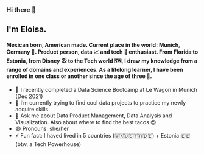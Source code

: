 ### Hi there 👋

## I'm Eloisa.

#### Mexican born, American made. Current place in the world: Munich, Germany 📍. Product person, data 📈 and tech 📲 enthusiast. From Florida to Estonia, from Disney 🐭 to the Tech world 🗺, I draw my knowledge from a range of domains and experiences. As a lifelong learner, I have been enrolled in one class or another since the age of three 🐣.

- 📓 I recently completed a Data Science Bootcamp at Le Wagon in Munich (Dec 2021)
- 🌱 I’m currently trying to find cool data projects to practice my newly acquire skills
- 💬 Ask me about Data Product Management, Data Analysis and Visualization. Also about where to find the best tacos 😉
- 😄 Pronouns: she/her
- ⚡ Fun fact: I haved lived in 5 countries (🇲🇽🇺🇸🇫🇷🇩🇪) + Estonia 🇪🇪 (btw, a Tech Powerhouse)

<!--
**eloisahernandez/eloisahernandez** is a ✨ _special_ ✨ repository because its `README.md` (this file) appears on your GitHub profile.

- 🔭 I’m currently working on ...
- 👯 I’m looking to collaborate on ...
- 🤔 I’m looking for help with ...
- 📫 How to reach me: ...

-->
